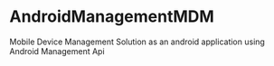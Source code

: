 # AndroidManagementMDM
Mobile Device Management Solution as an android application using Android Management Api
